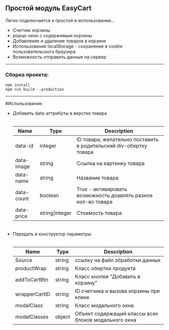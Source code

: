   <h2>Простой модуль EasyCart</h2>
  <p>Легко подключается и простой в использовании...</p>
  <ul>
    <li>Счетчик корзины</li>
    <li>popup-окно с содержимым корзины</li>
    <li>Добавление и удаление товаров в корзине</li>
    <li>Использование localStorage - сохранение в cookie пользовательского браузера</li>
    <li>Возможность отправить данные на сервер</li>
  </ul>
   
  ----------
  
  <h3>Сборка проекта:</h3>
    
    npm install
    npm run build --production
    
 
  ----------
  
  #Использование:
  
  <ul>
  <li>
    Добавить data-аттрибуты в верстке товара<br/><br/>
    <table>
      <thead>
        <tr>
          <th>Name</th>
          <th>Type</th>
          <th>Description</th>
        </tr>
      </thead>
      <tbody>
        <tr>
          <td>data-id</td>
          <td>integer</td>
          <td>ID товара, желательно поставить в родительский div-обертку товара</td>
        </tr>
        <tr>
          <td>data-image</td>
          <td>string</td>
          <td>Ссылка на картинку товара</td>
        </tr>
        <tr>
          <td>data-name</td>
          <td>string</td>
          <td>Название товара</td>
        </tr>
        <tr>
          <td>data-count</td>
          <td>boolean</td>
          <td>True - активировать возможность доавлять разное кол-во товара</td>
        </tr>
        <tr>
          <td>data-price</td>
          <td>string|integer</td>
          <td>Стоимость товара</td>
        </tr>
      </tbody>
    </table><br/>
  </li>
  <li>Передать в конструктор параметры<br/><br/>
    <table>
      <thead>
        <tr>
          <th>Name</th>
          <th>Type</th>
          <th>Description</th>
        </tr>
      </thead>
      <tbody>
        <tr>
          <td>Source</td>
          <td>string</td>
          <td>ссылку на файл обработки данных</td>
        </tr>
        <tr>
          <td>productWrap</td>
          <td>string</td>
          <td>Класс обертки продукта</td>
        </tr>
        <tr>
          <td>addToCartBtn</td>
          <td>string</td>
          <td>Класс кнопки "Добавить в корзину"</td>
        </tr>
        <tr>
          <td>wrapperCartID</td>
          <td>string</td>
          <td>ID счетчика и вызова корзины при клике</td>
        </tr>
        <tr>
          <td>modalClass</td>
          <td>string</td>
          <td>Класс модального окна</td>
        </tr>
        <tr>
          <td>modalClasses</td>
          <td>object</td>
          <td>Объект содержащий классы всех блоков модального окна</td>
        </tr>
      </tbody>
    </table><br/>
  </li>
  </ul>
